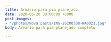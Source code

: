```yaml
---
title: Armário para pia planejado
date: 2020-05-20 03:00:00 +0000
post-images:
- "/photos/Nova pasta/IMG-20200508-WA0021.jpg"
body: Armário para pia planejado completo

---
```

